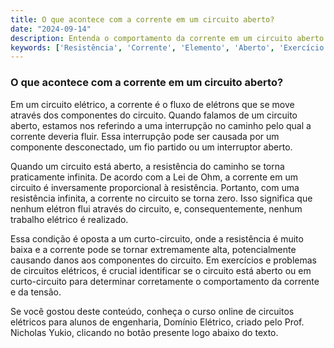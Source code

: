 ```yaml
---
title: O que acontece com a corrente em um circuito aberto?
date: "2024-09-14"
description: Entenda o comportamento da corrente em um circuito aberto e como isso afeta o funcionamento do circuito.
keywords: ['Resistência', 'Corrente', 'Elemento', 'Aberto', 'Exercício', 'Tensão', 'Curto-circuito']
---
```


### O que acontece com a corrente em um circuito aberto?

Em um circuito elétrico, a corrente é o fluxo de elétrons que se move através dos componentes do circuito. Quando falamos de um circuito aberto, estamos nos referindo a uma interrupção no caminho pelo qual a corrente deveria fluir. Essa interrupção pode ser causada por um componente desconectado, um fio partido ou um interruptor aberto.

Quando um circuito está aberto, a resistência do caminho se torna praticamente infinita. De acordo com a Lei de Ohm, a corrente em um circuito é inversamente proporcional à resistência. Portanto, com uma resistência infinita, a corrente no circuito se torna zero. Isso significa que nenhum elétron flui através do circuito, e, consequentemente, nenhum trabalho elétrico é realizado.

Essa condição é oposta a um curto-circuito, onde a resistência é muito baixa e a corrente pode se tornar extremamente alta, potencialmente causando danos aos componentes do circuito. Em exercícios e problemas de circuitos elétricos, é crucial identificar se o circuito está aberto ou em curto-circuito para determinar corretamente o comportamento da corrente e da tensão.

Se você gostou deste conteúdo, conheça o curso online de circuitos elétricos para alunos de engenharia, Domínio Elétrico, criado pelo Prof. Nicholas Yukio, clicando no botão presente logo abaixo do texto.
